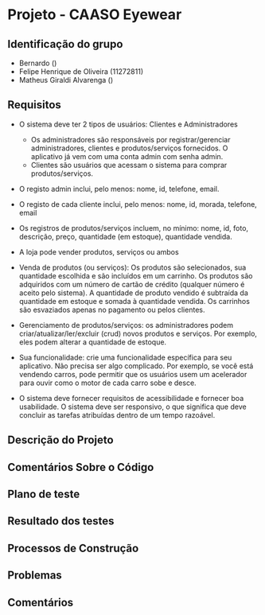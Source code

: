 # Projeto - CAASO Eyewear 

## Identificação do grupo
- Bernardo ()
- Felipe Henrique de Oliveira (11272811)
- Matheus Giraldi Alvarenga ()

## Requisitos
- O sistema deve ter 2 tipos de usuários: Clientes e Administradores
  - Os administradores são responsáveis por registrar/gerenciar administradores, clientes e produtos/serviços fornecidos. O aplicativo já vem com uma conta admin com senha admin.
  - Clientes são usuários que acessam o sistema para comprar produtos/serviços.

- O registo admin inclui, pelo menos: nome, id, telefone, email.

- O registo de cada cliente inclui, pelo menos: nome, id, morada, telefone, email

- Os registros de produtos/serviços incluem, no mínimo: nome, id, foto, descrição, preço, quantidade (em estoque), quantidade vendida.

- A loja pode vender produtos, serviços ou ambos

- Venda de produtos (ou serviços): Os produtos são selecionados, sua quantidade escolhida e são incluídos em um carrinho. Os produtos são adquiridos com um número de cartão de crédito (qualquer número é aceito pelo sistema). A quantidade de produto vendido é subtraída da quantidade em estoque e somada à quantidade vendida. Os carrinhos são esvaziados apenas no pagamento ou pelos clientes.

- Gerenciamento de produtos/serviços: os administradores podem criar/atualizar/ler/excluir (crud) novos produtos e serviços. Por exemplo, eles podem alterar a quantidade de estoque.

- Sua funcionalidade: crie uma funcionalidade específica para seu aplicativo. Não precisa ser algo complicado. Por exemplo, se você está vendendo carros, pode permitir que os usuários usem um acelerador para ouvir como o motor de cada carro sobe e desce.

- O sistema deve fornecer requisitos de acessibilidade e fornecer boa usabilidade. O sistema deve ser responsivo, o que significa que deve concluir as tarefas atribuídas dentro de um tempo razoável.

## Descrição do Projeto

## Comentários Sobre o Código

## Plano de teste


## Resultado dos testes

## Processos de Construção


## Problemas


## Comentários

